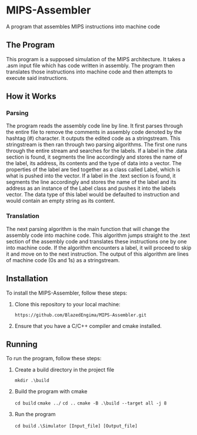 # MIPS-Assembler

A program that assembles MIPS instructions into machine code

## The Program

This program is a supposed simulation of the MIPS architecture. It takes a .asm input file which has code written in assembly. The program then translates those instructions into machine code and then attempts to execute said instructions.

## How it Works
### Parsing

The program reads the assembly code line by line. It first parses through the entire file to remove the comments in assembly code denoted by the hashtag (#) character. It outputs the edited code as a stringstream. This stringstream is then ran through two parsing algorithms. The first one runs through the entire stream and searches for the labels. If a label in the .data section is found, it segments the line accordingly and stores the name of the label, its address, its contents and the type of data into a vector. The properties of the label are tied together as a class called Label, which is what is pushed into the vector. If a label in the .text section is found, it segments the line accordingly and stores the name of the label and its address as an instance of the Label class and pushes it into the labels vector. The data type of this label would be defaulted to instruction and would contain an empty string as its content.

### Translation

The next parsing algorithm is the main function that will change the assembly code into machine code. This algorithm jumps straight to the .text section of the assembly code and translates these instructions one by one into machine code. If the algorithm encounters a label, it will proceed to skip it and move on to the next instruction. The output of this algorithm are lines of machine code (0s and 1s) as a stringstream. 

## Installation

To install the MIPS-Assembler, follow these steps:

1. Clone this repository to your local machine:

    `https://github.com/BlazedEngima/MIPS-Assembler.git`

2. Ensure that you have a C/C++ compiler and cmake installed.

## Running

To run the program, follow these steps:

1. Create a build directory in the project file

    `mkdir .\build`

2. Build the program with cmake

    `cd build`
    `cmake ../`
    `cd ..`
    `cmake -B .\build --target all -j 8`

3. Run the program

    `cd build`
    `.\Simulator [Input_file] [Output_file]`

